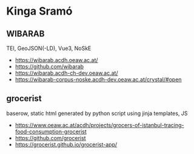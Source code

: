 # Kinga Sramó

## WIBARAB
TEI, GeoJSON(-LD), Vue3, NoSkE

* https://wibarab.acdh.oeaw.ac.at/
* https://github.com/wibarab
* https://wibarab.acdh-ch-dev.oeaw.ac.at/
* https://wibarab-corpus-noske.acdh-dev.oeaw.ac.at/crystal/#open


## grocerist
baserow, static html generated by python script using jinja templates, JS
* https://www.oeaw.ac.at/acdh/projects/grocers-of-istanbul-tracing-food-consumption-grocerist
* https://github.com/grocerist
* https://grocerist.github.io/grocerist-app/
